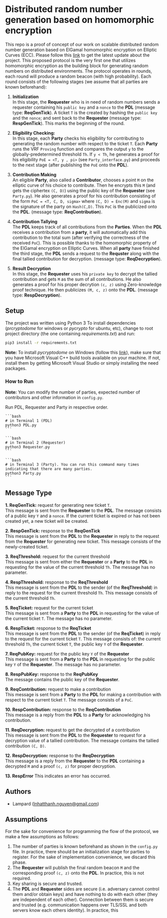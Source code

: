 # Distributed random number generation based on homomorphic encryption
This repo is a proof of concept of our work on scalable distributed random number generation based on 
ElGamal homomorphic encryption on Elliptic Curves (ECC). Please follow this [link](https://github.com/LampardNguyen234/drng) to get the latest update about the project.
This proposed protocol is the very first one that utilizes homomorphic encryption as the building block for generating random numbers on distributed environments.
The protocol operates in rounds, each round will produce a random beacon (with high probability). Each round consists of the following stages (we assume that all parties are known beforehand):

1.  **Initialization** <br/>
In this stage, the **Requester** who is in need of random numbers sends a requester containing his `public key` and a `nonce` to the **PDL** (message type: **ReqGenTick**). A ticket `T` is the created by hashing the `public key` and the `nonce`; and sent back to the **Requester** (message type: **RespGenTick**). This marks the beginning of the round.

2. **Eligibility Checking:** <br/>
In this stage, each **Party** checks his eligibility for contributing to generating the random number with respect to the ticket `T`. Each **Party** runs the VRF `Proving` function and compares the output `y` to the globally-predetermined threshold `Th`. If `y < Th`, he generates a proof for his eligibility `PoE = <T, y , pi>` (see `Party_interface.py`) and proceeds to the next stage (after publishing the `PoE` onto the **PDL**).

3. **Contribution Making** <br/>
An eligible **Party**, also called a **Contributor**, chooses a point `M` on the elliptic curve of his choice to contribute. Then he encrypts this `M` (and gets the ciphertex `(C, D)`) using the public key of the **Requester** (see `Party.py`). He also generates a proof for his contribution consisting of the form `PoC = <T, C, D, sigma>` where `(C, D) = Enc(M)` and `sigma` is the signature of the party on `Hash(C,D)`. This `PoC` is the publicized onto the **PDL**. (message type: **ReqContribution**).

4. **Contribution Tallying** <br/>
The **PDL** keeps track of all contributions from the **Parties**. When the **PDL** receives a contribution from a **party**, it will automatically add this contribution to the total sum (after verifying the correctness of the received `PoC`). This is possible thanks to the homomorphic property of the ElGamal encryption on Elliptic Curves. When all **party** have finished the third stage, the **PDL** sends a request to the **Requster** along with the final tallied contribution for decryption. (message type: **ReqDecryption**).

5. **Result Decryption** <br/>
In this stage, the **Requester** uses his `private key` to decrypt the tallied contribution and gets `M` as the sum of all contributions. He also generates a proof for his proper decrytion `(c, z)` using Zero-knowledge proof technique. He then publicizes `(M, c, z)` onto the **PDL**. (message type: **RespDecryption**).


## Setup
The project was written using Python 3 To install dependencies (*prcryptodome* for windows or *pycrypto* for ubuntu, etc), change to root project directory (the one containing _requirements.txt_) and run:

```bash
pip3 install -r requirements.txt
```

**Note:** To install _pycryptodome_ on Windows (follow this [link](https://pycryptodome-master.readthedocs.io/en/latest/src/installation.html#windows-from-sources-python-3-5-and-newer)), make sure that you have Microsoft Visual C++ build tools available on your machine. If not, install them by getting Microsoft Visual Studio or simply installing the need packages.

### How to Run

**Note:** You can modify the number of parties, expected number of contributors and other information in `config.py`.

Run PDL, Requester and Party in respective order.

    ```bash
    # in Terminal 1 (PDL)
    python3 PDL.py
    ```
    
    ```bash
    # in Terminal 2 (Requester)
    python3 Requester.py
    ```
    
    ```bash
    # in Terminal 3 (Party). You can run this command many times indicating that there are many parties.
    python3 Party.py
    ```

## Message Type
**1. ReqGenTick:** request for generating new ticket `T`. <br/>
This message is sent from the **Requester** to the **PDL**. The message consists of a public key `Y` and a `nonce`. If the current ticket is expired or has not been created yet, a new ticket will be created.

**2. RespGenTick:** response to the **ReqGenTick** <br/>
This message is sent from the **PDL** to the **Requester** in reply to the request from the **Requester** for generating new ticket. This message consists of the newly-created ticket.

**3. ReqThreshold:** request for the current threshold<br/>
This message is sent from either the **Requester** or a **Party** to the **PDL** in requesting for the value of the current threshold `Th`. The message has no parameter.

**4. RespThreshold:** response to the **ReqThreshold** <br/>
This message is sent from the **PDL** to the sender (of the **ReqThreshold**) in reply to the request for the current threshold `Th`. This message consists of the current threshold `Th`.

**5. ReqTicket:** request for the current ticket<br/>
This message is sent from a **Party** to the **PDL** in requesting for the value of the current ticket `T`. The message has no parameter.

**6. RespTicket:** response to the **ReqTicket**  <br/>
This message is sent from the **PDL** to the sender (of the **ReqTicket**) in reply to the request for the current ticket `T`. This message consists of: the current threshold `Th`, the current ticket `T`, the public key `Y` of the **Requester**.

**7. ReqPubKey:** request for the public key `Y` of the **Requester**<br/>
This message is sent from a **Party** to the **PDL** in requesting for the public key `Y` of the **Requester**. The message has no parameter.

**8. RespPubKey:** response to the **ReqPubKey**<br/>
The message contains the public key of the **Requester**.

**9. ReqContribution:** request to make a contribution<br/>
This message is sent from a **Party** to the **PDL** for making a contribution with respect to the current ticket `T`. The message consists of a `PoC`.

**10. RespContribution:** response to the **ReqContribution**<br/>
This message is a reply from the **PDL** to a **Party** for acknowledging his contribution.

**11. ReqDecryption:** request to get the decrypted of a contribution <br/>
This message is sent from the **PDL** to the **Requester** to request for a decryption value of a tallied contribution. The message contains the tallied contribution `(C, D)`.

**12. RespDecryption:** response to the **ReqDecryption** <br/>
This message is a reply from the **Requester** to the **PDL** containing a decrypted `M` and a proof `(c, z)` for proper decryption.

**13. RespError**
This indicates an error has occurred.

## Authors
* Lampard (lnhatthanh.nguyen@gmail.com)

## Assumptions
For the sake for convenience for programming the flow of the protocol, we make a few assumptions as follows:
1.  The number of parties is known beforehand as shown in the `config.py` file. In practice, there should be an initialization stage for parties to register. For the sake of implementation convenience, we discard this phase.
2.  The **Requester** will publish the final random beacon `M` and the corresponding proof `(c, z)` onto the **PDL**. In practice, this is not required.
3. Key sharing is secure and trusted.
4. The **PDL** and **Requester** sides are secure (i.e. adversary cannot control them and/or obtain keys) and have nothing to do with each other (they are independent of each other). Connection between them is secure and trusted (e.g. communication happens over TLS/SSL and both servers know each others identity). In practice, this 
